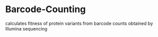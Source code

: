 # Barcode-Counting
calculates fitness of protein variants from barcode counts obtained by Illumina sequencing
